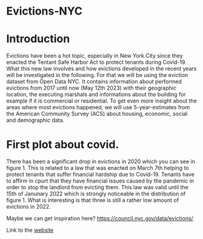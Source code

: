 # Evictions-NYC
# Introduction

Evictions have been a hot topic, especially in New York City since they enacted the Tentant Safe Harbor Act to protect tenants during Covid-19. What this new law involves and how evictions developed in the recent years will be investigated in the following. For that we will be using the eviction dataset from Open Data NYC. It contains information about performed evictions from 2017 until now (May 12th 2023) with their geographic location, the executing marshals and informations about the building for example if it is commercial or residential. To get even more insight about the areas where most evictions happened, we will use 5-year-estimates from the American Community Survey (ACS) about housing, economic, social and demographic data.

# First plot about covid.

There has been a significant drop in evictions in 2020 which you can see in figure 1. This is related to a law that was enacted on March 7th helping to protect tenants that suffer financial hardship due to Covid-19. Tenants have to affirm in cpurt that they have financial issues caused by the pandemic in order to stop the landlord from evicting them. This law was valid until the 15th of Janunary 2022 which is strongly noticeable in the distribution of figure 1. What is interesting is that three is still a rather low amount of evictions in 2022.

Maybe we can get inspiration here? https://council.nyc.gov/data/evictions/



Link to the [website](https://franziskamarie.github.io/posts/evictions-NYC)
